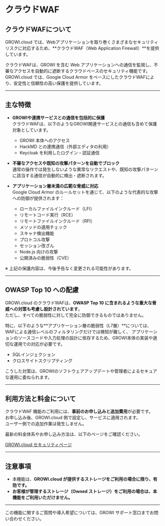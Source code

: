 # クラウドWAF

## クラウドWAFについて

GROWI.cloud では、Webアプリケーションを取り巻くさまざまなセキュリティリスクに対応するため、**クラウドWAF（Web Application Firewall）**を提供しています。

クラウドWAFは、GROWI を含む Web アプリケーションへの通信を監視し、不審なアクセスを自動的に遮断するクラウドベースのセキュリティ機能です。  
GROWI.cloud では、Google Cloud Armor をベースにしたクラウドWAFにより、安定性と信頼性の高い保護を提供しています。

---

## 主な特徴

- **GROWIや連携サービスとの通信を包括的に保護**  
  クラウドWAFは、以下のようなGROWI関連サービスとの通信も含めて保護対象としています。
  - GROWI 本体へのアクセス
  - HackMD との連携通信（外部エディタの利用）
  - Keycloak を利用したログイン・認証通信

- **不審なアクセスや既知の攻撃パターンを自動でブロック**  
  通常の操作では発生しないような異常なリクエストや、既知の攻撃パターンに該当する通信が自動的に検出・遮断されます。

- **アプリケーション層未満の広範な脅威に対応**  
  Google Cloud Armor のルールセットを通じて、以下のような代表的な攻撃への防御が提供されます：
  - ローカルファイルインクルード（LFI）
  - リモートコード実行（RCE）
  - リモートファイルインクルード（RFI）
  - メソッドの適用チェック
  - スキャナ検出機能
  - プロトコル攻撃
  - セッション改ざん
  - Node.js 向けの攻撃
  - 公開済みの脆弱性（CVE）

※ 上記の保護内容は、今後予告なく変更される可能性があります。

---

## OWASP Top 10 への配慮

GROWI.cloud のクラウドWAFは、**OWASP Top 10 に含まれるような重大な脅威への対策も考慮し設計されています**。  
ただし、すべての脆弱性に対して完全に防御できるものではありません。

特に、以下のような**アプリケーション層の脆弱性（L7層）**については、WAFによる通信レベルのフィルタリングだけでは検知が難しく、
アプリケーションのソースコードや入力処理の設計に依存するため、GROWI本体の実装や適切な運用での対応が必要です。

- SQLインジェクション
- クロスサイトスクリプティング

こうした対策は、GROWIのソフトウェアアップデートや管理者によるセキュアな運用に委ねられます。


---

## 利用方法と料金について

クラウドWAF 機能のご利用には、**事前のお申し込みと追加費用**が必要です。  
お申し込み後、GROWI.cloud 側で設定し、サービスに適用されます。  
ユーザー側での追加作業は発生しません。

最新の料金体系やお申し込み方法は、以下のページをご確認ください。

[GROWI.cloud セキュリティページ](https://info.growi.cloud/security)

---

## 注意事項

- 本機能は、**GROWI.cloud が提供するストレージをご利用の場合に限り、有効です。**
- **お客様が管理するストレージ（Owned ストレージ）をご利用の場合は、本機能をご利用いただけません。**

---

この機能に関するご質問や導入希望については、GROWI サポート窓口までお問い合わせください。
